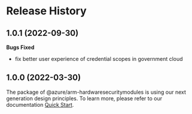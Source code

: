 # Release History
    
## 1.0.1 (2022-09-30)

**Bugs Fixed**

 -  fix better user experience of credential scopes in government cloud

## 1.0.0 (2022-03-30)

The package of @azure/arm-hardwaresecuritymodules is using our next generation design principles. To learn more, please refer to our documentation [Quick Start](https://aka.ms/js-track2-quickstart).
